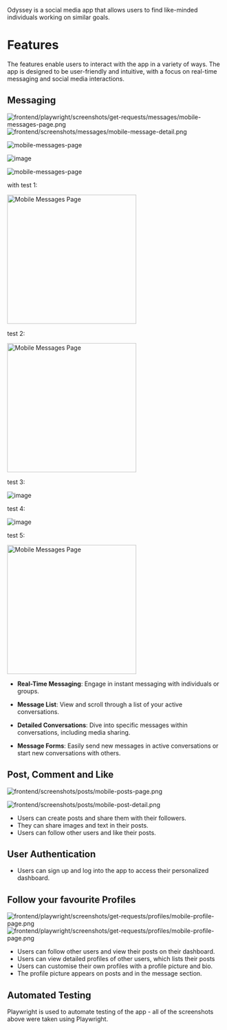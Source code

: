 
Odyssey is a social media app that allows users to find like-minded individuals working on similar goals.


# Features

The features enable users to interact with the app in a variety of ways. The app is designed to be user-friendly and intuitive, with a focus on real-time messaging and social media interactions.

## Messaging

![frontend/playwright/screenshots/get-requests/messages/mobile-messages-page.png](../frontend/playwright/screenshots/get-requests/messages/mobile-messages-page.png) ![frontend/screenshots/messages/mobile-message-detail.png](../frontend/playwright/screenshots/get-requests/messages/mobile-message-detail.png)


<img src="/frontend/playwright/screenshots/get-requests/messages/mobile-messages-page.png" alt="mobile-messages-page">

![image](../frontend/playwright/screenshots/get-requests/messages/mobile-messages-page.png)

![mobile-messages-page](/frontend/playwright/screenshots/get-requests/messages/mobile-messages-page.png)

with test 1:

<img src="/frontend/playwright/screenshots/get-requests/messages/mobile-messages-page.png" alt="Mobile Messages Page" width="300">

test 2:

<img src="/frontend/playwright/screenshots/get-requests/messages/mobile-messages-page.png" alt="Mobile Messages Page" width="300">

test 3:

![image](/frontend/playwright/screenshots/get-requests/messages/mobile-messages-page.png)

test 4:

![image](https://raw.githubusercontent.com/lmcrean/odyssey-api/main/frontend/playwright/screenshots/get-requests/messages/mobile-messages-page.png)


test 5:

<img src="https://raw.githubusercontent.com/lmcrean/odyssey-api/main/frontend/playwright/screenshots/get-requests/messages/mobile-messages-page.png" alt="Mobile Messages Page" width="300">


- **Real-Time Messaging**: Engage in instant messaging with individuals or groups.

- **Message List**: View and scroll through a list of your active conversations.

- **Detailed Conversations**: Dive into specific messages within conversations, including media sharing.
- **Message Forms**: Easily send new messages in active conversations or start new conversations with others.

## Post, Comment and Like 

![frontend/screenshots/posts/mobile-posts-page.png](../frontend/playwright/screenshots/alerts/create-post/mobile-image-uploaded.png)

![frontend/screenshots/posts/mobile-post-detail.png](../frontend/playwright/screenshots/get-requests/landing-page/desktop-scrolled-to-4th-post.png)

- Users can create posts and share them with their followers.
- They can share images and text in their posts.
- Users can follow other users and like their posts.

## User Authentication

- Users can sign up and log into the app to access their personalized dashboard.

## Follow your favourite Profiles

![frontend/playwright/screenshots/get-requests/profiles/mobile-profile-page.png](../frontend/playwright/screenshots/get-requests/profiles/laptop-profile-141-page.png)
![frontend/playwright/screenshots/get-requests/profiles/mobile-profile-page.png](../frontend/playwright/screenshots/get-requests/profiles/mobile-profile-141-page.png)

- Users can follow other users and view their posts on their dashboard.
- Users can view detailed profiles of other users, which lists their posts
- Users can customise their own profiles with a profile picture and bio.
- The profile picture appears on posts and in the message section.




## Automated Testing

  Playwright is used to automate testing of the app - all of the screenshots above were taken using Playwright.